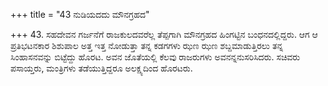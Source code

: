 +++
title = "43 ನುಡಿಯದದು ಮೌನಗ್ರಹದ"

+++
43. ಸಹದೇವನ ಗರ್ಜನೆಗೆ ರಾಜಕುಲದವರೆಲ್ಲ ತೆಪ್ಪಗಾಗಿ ಮೌನಗ್ರಹದ ಹಿಂಗಟ್ಟಿನ ಬಂಧನದಲ್ಲಿದ್ದರು.  ಆಗ ಆ ಪ್ರತಿಭಟನಕಾರ ಶಿಶುಪಾಲ ಅತ್ತ ಇತ್ತ ನೋಡುತ್ತಾ ತನ್ನ ಕಡಗಗಳು ಝಣ ಝಣ ಶಬ್ದಮಾಡುತ್ತಿರಲು ತನ್ನ ಸಿಂಹಾಸನವನ್ನು ಬಿಟ್ಟೆದ್ದು ಹೊರಟ. ಅವನ ಜೊತೆಯಲ್ಲಿ ಕೆಲವು ರಾಜರುಗಳು ಅವನನ್ನನುಸರಿಸಿದರು. ಸಚಿವರು ಪಸಾಯ್ತರು, ಮಂತ್ರಿಗಳು ತಡೆಯುತ್ತಿದ್ದರೂ ಅಲಕ್ಷ್ಯದಿಂದ ಹೊರಟರು.